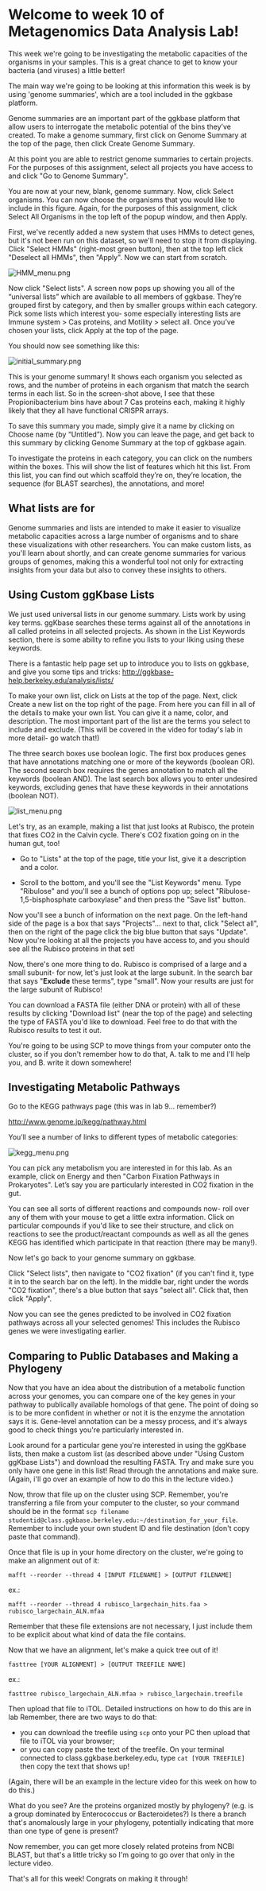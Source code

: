 # Welcome to week 10 of Metagenomics Data Analysis Lab!

This week we're going to be investigating the metabolic capacities of the organisms in your samples. This is a great chance to get to know your bacteria (and viruses) a little better!

The main way we're going to be looking at this information this week is by using 'genome summaries', which are a tool included in the ggkbase platform.

Genome summaries are an important part of the ggkbase platform that allow users to interrogate the metabolic potential of the bins they’ve created. To make a genome summary, first click on Genome Summary at the top of the page, then click Create Genome Summary.

At this point you are able to restrict genome summaries to certain projects. For the purposes of this assignment, select all projects you have access to and click "Go to  Genome Summary".

You are now at your new, blank, genome summary. Now, click Select organisms. You can now choose the organisms that you would like to include in this figure. Again, for the purposes of this assignment, click Select All Organisms in the top left of the popup window, and then Apply.

First, we've recently added a new system that uses HMMs to detect genes, but it's not been run on this dataset, so we'll need to stop it from displaying. Click "Select HMMs" (right-most green button), then at the top left click "Deselect all HMMs", then "Apply". Now we can start from scratch.

![HMM_menu.png](HMM_menu.png)

Now click "Select lists". A screen now pops up showing you all of the “universal lists” which are available to all members of ggkbase. They’re grouped first by category, and then by smaller groups within each category. Pick some lists which interest you- some especially interesting lists are Immune system > Cas proteins, and Motility > select all. Once you’ve chosen your lists, click Apply at the top of the page.

You should now see something like this:

![initial_summary.png](initial_summary.png)

This is your genome summary! It shows each organism you selected as rows, and the number of proteins in each organism that match the search terms in each list. So in the screen-shot above, I see that these Propionibacterium bins have about 7 Cas proteins each, making it highly likely that they all have functional CRISPR arrays.

To save this summary you made, simply give it a name by clicking on Choose name (by “Untitled”). Now you can leave the page, and get back to this summary by clicking Genome Summary at the top of ggkbase again.

To investigate the proteins in each category, you can click on the numbers within the boxes. This will show the list of features which hit this list. From this list, you can find out which scaffold they’re on, they’re location, the sequence (for BLAST searches), the annotations, and more!

## What lists are for

Genome summaries and lists are intended to make it easier to visualize metabolic capacities across a large number of organisms and to share these visualizations with other researchers. You can make custom lists, as you'll learn about shortly, and can create genome summaries for various groups of genomes, making this a wonderful tool not only for extracting insights from your data but also to convey these insights to others.

## Using Custom ggKbase Lists

We just used universal lists in our genome summary.  Lists work by using key terms. ggKbase searches these terms against all of the annotations in all called proteins in all selected projects. As shown in the List Keywords section, there is some ability to refine you lists to your liking using these keywords.

There is a fantastic help page set up to introduce you to lists on ggkbase, and give you some tips and tricks: <a href=http://ggkbase-help.berkeley.edu/analysis/lists/>http://ggkbase-help.berkeley.edu/analysis/lists/</a>

To make your own list, click on Lists at the top of the page. Next, click Create a new list on the top right of the page. From here you can fill in all of the details to make your own list.  You can give it a name, color, and description.  The most important part of the list are the terms you select to include and exclude.  (This will be covered in the video for today's lab in more detail- go watch that!)

The three search boxes use boolean logic. The first box produces genes that have annotations matching one or more of the keywords (boolean OR). The second search box requires the genes annotation to match all the keywords (boolean AND). The last search box allows you to enter undesired keywords, excluding genes that have these keywords in their annotations (boolean NOT).

![list_menu.png](list_menu.png)

Let's try, as an example, making a list that just looks at Rubisco, the protein that fixes CO2 in the Calvin cycle. There's CO2 fixation going on in the human gut, too! 

 - Go to "Lists" at the top of the page, title your list, give it a description and a color.
 
 - Scroll to the bottom, and you'll see the "List Keywords" menu. Type "Ribulose" and you'll see a bunch of options pop up; select "Ribulose-1,5-bisphosphate carboxylase" and then press the "Save list" button.
 
Now you'll see a bunch of information on the next page. On the left-hand side of the page is a box that says "Projects"... next to that, click "Select all", then on the right of the page click the big blue button that says "Update". Now you're looking at all the projects you have access to, and you should see all the Rubisco proteins in that set!

Now, there's one more thing to do. Rubisco is comprised of a large and a small subunit- for now, let's just look at the large subunit. In the search bar that says "**Exclude** these terms", type "small". Now your results are just for the large subunit of Rubisco! 

You can download a FASTA file (either DNA or protein) with all of these results by clicking "Download list" (near the top of the page) and selecting the type of FASTA you'd like to download. Feel free to do that with the Rubisco results to test it out. 

You're going to be using SCP to move things from your computer onto the cluster, so if you don't remember how to do that, A. talk to me and I'll help you, and B. write it down somewhere!


## Investigating Metabolic Pathways

Go to the KEGG pathways page (this was in lab 9... remember?)

<a href=http://www.genome.jp/kegg/pathway.html>http://www.genome.jp/kegg/pathway.html</a>

You’ll see a number of links to different types of metabolic categories:

![kegg_menu.png](kegg_menu.png)

You can pick any metabolism you are interested in for this lab.  As an example, click on Energy and then "Carbon Fixation Pathways in Prokaryotes".  Let’s say you are particularly interested in CO2 fixation in the gut.

You can see all sorts of different reactions and compounds now- roll over any of them with your mouse to get a little extra information. Click on particular compounds if you'd like to see their structure, and click on reactions to see the product/reactant compounds as well as all the genes KEGG has identified which participate in that reaction (there may be many!).

Now let's go back to your genome summary on ggkbase.

Click "Select lists", then navigate to "CO2 fixation" (if you can't find it, type it in to the search bar on the left). In the middle bar, right under the words "CO2 fixation", there's a blue button that says "select all". Click that, then click "Apply". 

Now you can see the genes predicted to be involved in CO2 fixation pathways across all your selected genomes! This includes the Rubisco genes we were investigating earlier.

## Comparing to Public Databases and Making a Phylogeny

Now that you have an idea about the distribution of a metabolic function across your genomes, you can compare one of the key genes in your pathway to publically available homologs of that gene. The point of doing so is to be more confident in whether or not it is the enzyme the annotation says it is. Gene-level annotation can be a messy process, and it's always good to check things you're particularly interested in.

Look around for a particular gene you're interested in using the ggKbase lists, then make a custom list (as described above under "Using Custom ggKbase Lists") and download the resulting FASTA. Try and make sure you only have one gene in this list! Read through the annotations and make sure. (Again, i'll go over an example of how to do this in the lecture video.)

Now, throw that file up on the cluster using SCP. Remember, you're transferring a file from your computer to the cluster, so your command should be in the format `scp filename studentid@class.ggkbase.berkeley.edu:~/destination_for_your_file`. Remember to include your own student ID and file destination (don't copy paste that command).

Once that file is up in your home directory on the cluster, we're going to make an alignment out of it:

`mafft --reorder --thread 4 [INPUT FILENAME] > [OUTPUT FILENAME]`

ex.:

`mafft --reorder --thread 4 rubisco_largechain_hits.faa > rubisco_largechain_ALN.mfaa`

Remember that these file extensions are not necessary, I just include them to be explicit about what kind of data the file contains.

Now that we have an alignment, let's make a quick tree out of it!

`fasttree [YOUR ALIGNMENT] > [OUTPUT TREEFILE NAME]`

ex.:

`fasttree rubisco_largechain_ALN.mfaa > rubisco_largechain.treefile`

Then upload that file to iTOL. Detailed instructions on how to do this are in lab Remember, there are two ways to do that: 
- you can download the treefile using `scp` onto your PC then upload that file to iTOL via your browser;
- or you can copy paste the text of the treefile. On your terminal connected to class.ggkbase.berkeley.edu, type 
`cat [YOUR TREEFILE]` 
then copy the text that shows up! 

(Again, there will be an example in the lecture video for this week on how to do this.)


What do you see? Are the proteins organized mostly by phylogeny? (e.g. is a group dominated by Enterococcus or Bacteroidetes?) Is there a branch that's anomalously large in your phylogeny, potentially indicating that more than one type of gene is present?

Now remember, you can get more closely related proteins from NCBI BLAST, but that's a little tricky so I'm going to go over that only in the lecture video.

That's all for this week! Congrats on making it through!



